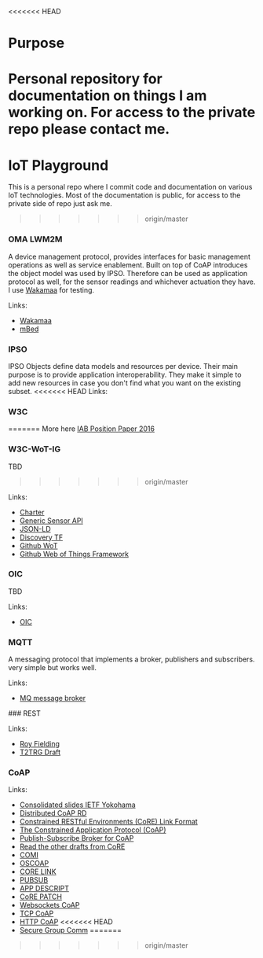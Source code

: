 <<<<<<< HEAD
# Purpose
Personal repository for documentation on things I am working on. 
For access to the private repo please contact me.
=======
# IoT Playground
This is a personal repo where I commit code and documentation on various IoT technologies. Most of the documentation is public, for access to the private side of repo just ask me.
>>>>>>> origin/master

### OMA LWM2M 
A device management protocol, provides interfaces for basic management operations as well as service enablement. Built on top of CoAP introduces the object model was used by IPSO. Therefore can be used as application protocol as well, for the sensor readings and whichever actuation they have.
I use [Wakamaa](https://github.com/eclipse/wakaama) for testing.

Links:
* [Wakamaa](https://github.com/eclipse/wakaama)
* [mBed](https://en.wikipedia.org/wiki/Mbed)

### IPSO
IPSO Objects define data models and resources per device. Their main purpose is to provide application interoperability. They make it simple to add new resources in case you don't find what you want on the existing subset.
<<<<<<< HEAD
Links:

### W3C
=======
More here [IAB Position Paper 2016](https://github.com/jaimejim/iot-playground/blob/master/Documentation/IPSO/Paper_IAB_2016/Paper_IAB_2016.md)

### W3C-WoT-IG
TBD
>>>>>>> origin/master

Links:
* [Charter](http://www.w3.org/2014/12/wot-ig-charter.html)
* [Generic Sensor API](http://w3c.github.io/sensors/)
* [JSON-LD](http://www.w3.org/TR/json-ld/#advanced-concepts)
* [Discovery TF](https://www.w3.org/WoT/IG/wiki/Discovery_TF)
* [Github WoT](https://github.com/w3c/wot)
* [Github Web of Things Framework](https://github.com/w3c/web-of-things-framework)


### OIC
TBD

Links:
* [OIC](http://openinterconnect.org)

### MQTT
A messaging protocol that implements a broker, publishers and subscribers. very simple but works well.

Links:
* [MQ message broker](http://mosquitto.org/)

### REST

Links:
* [Roy Fielding](https://www.ics.uci.edu/~fielding/pubs/dissertation/rest_arch_style.htm)
* [T2TRG Draft](https://tools.ietf.org/html/draft-keranen-t2trg-rest-iot-00)

### CoAP

Links:
* [Consolidated slides IETF Yokohama](https://www.ietf.org/proceedings/93/slides/slides-93-core-0.pdf)
* [Distributed CoAP RD](https://datatracker.ietf.org/doc/rfc7650/)
* [Constrained RESTful Environments (CoRE) Link Format](https://tools.ietf.org/html/rfc6690)
* [The Constrained Application Protocol (CoAP)](https://tools.ietf.org/html/rfc7252)
* [Publish-Subscribe Broker for CoAP](https://tools.ietf.org/html/draft-koster-core-coap-pubsub-01)
* [Read the other drafts from CoRE](https://tools.ietf.org/agenda/93/)
* [COMI](http://tools.ietf.org/html/draft-vanderstok-core-comi-07)
* [OSCOAP](https://tools.ietf.org/html/draft-selander-ace-object-security-02)
* [CORE LINK](https://tools.ietf.org/html/rfc6690)
* [PUBSUB](http://tools.ietf.org/html/draft-koster-core-coap-pubsub-02)
* [APP DESCRIPT](https://tools.ietf.org/html/draft-hartke-core-apps-01)
* [CoRE PATCH](http://tools.ietf.org/html/draft-vanderstok-core-patch-01)
* [Websockets CoAP](http://tools.ietf.org/html/draft-savolainen-core-coap-websockets-04)
* [TCP CoAP](http://tools.ietf.org/html/draft-tschofenig-core-coap-tcp-tls-04)
* [HTTP CoAP](http://tools.ietf.org/html/draft-ietf-core-http-mapping-07)
<<<<<<< HEAD
* [Secure Group Comm](https://tools.ietf.org/html/draft-tiloca-dice-secure-groupcomm-00)
=======
>>>>>>> origin/master
